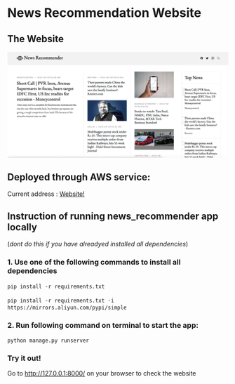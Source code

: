# News Recommendation Website

## The Website 

![Image](/images/web1.png?row=true)

## Deployed through AWS service:
Current address : [Website!](http://54.167.146.102:8000/)


## Instruction of running news_recommender app locally 

(_dont do this if you have alreadyed installed all dependencies_)

### 1. Use one of the following commands to install all dependencies

```
pip install -r requirements.txt

pip install -r requirements.txt -i https://mirrors.aliyun.com/pypi/simple
```

### 2. Run following command on terminal to start the app: 

```
python manage.py runserver
```
### Try it out! 

Go to http://127.0.0.1:8000/ on your browser to check the website






